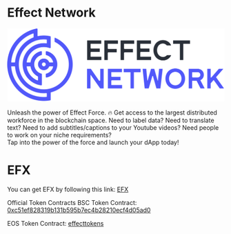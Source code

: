 # Effect Network

<!-- ![Effect Network](~@alias/logo.png) -->
![Effect Network](./assets/logo.png)

Unleash the power of Effect Force. 🔥
Get access to the largest distributed workforce in the blockchain space.
Need to label data? Need to translate text? Need to add subtitles/captions to your Youtube videos? Need people to work on your niche requirements?  
Tap into the power of the force and launch your dApp today!


 
# EFX

You can get EFX by following this link: [EFX](https://effect.network/token-page)

Official Token Contracts
BSC Token Contract:
[0xc51ef828319b131b595b7ec4b28210ecf4d05ad0](https://bscscan.com/token/0xC51Ef828319b131B595b7ec4B28210eCf4d05aD0)

EOS Token Contract:
[effecttokens](https://www.bloks.io/account/effecttokens)

